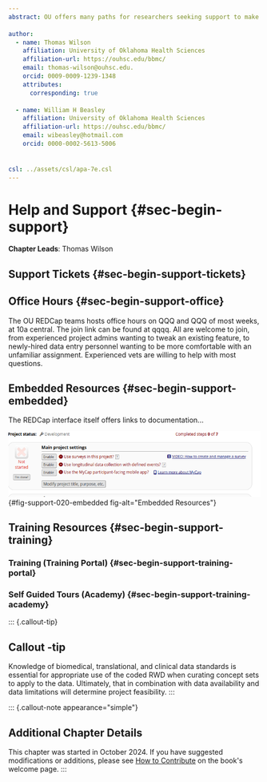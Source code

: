 ```yaml
---
abstract: OU offers many paths for researchers seeking support to make the most of their projects.

author:
  - name: Thomas Wilson
    affiliation: University of Oklahoma Health Sciences
    affiliation-url: https://ouhsc.edu/bbmc/
    email: thomas-wilson@ouhsc.edu.
    orcid: 0009-0009-1239-1348
    attributes:
      corresponding: true

  - name: William H Beasley
    affiliation: University of Oklahoma Health Sciences
    affiliation-url: https://ouhsc.edu/bbmc/
    email: wibeasley@hotmail.com
    orcid: 0000-0002-5613-5006


csl: ../assets/csl/apa-7e.csl
---
```


# Help and Support {#sec-begin-support}

**Chapter Leads**: Thomas Wilson

## Support Tickets {#sec-begin-support-tickets}

## Office Hours {#sec-begin-support-office}

The OU REDCap teams hosts office hours on QQQ and QQQ of most weeks, at 10a central.
The join link can be found at qqqq.
All are welcome to join,
from experienced project admins wanting to tweak an existing feature,
to newly-hired data entry personnel wanting to be more comfortable with an unfamiliar assignment.
Experienced vets are willing to help with most questions.

## Embedded Resources {#sec-begin-support-embedded}

The REDCap interface itself offers links to documentation...

![Embedded Resource.](images/support/fig-support-020-embedded.png){#fig-support-020-embedded fig-alt="Embedded Resources"}

## Training Resources {#sec-begin-support-training}

### Training (Training Portal) {#sec-begin-support-training-portal}

### Self Guided Tours (Academy) {#sec-begin-support-training-academy}

::: {.callout-tip}

## Callout -tip

Knowledge of biomedical, translational, and clinical data standards is essential for appropriate use of the coded RWD when curating concept sets to apply to the data.
Ultimately, that in combination with data availability and data limitations will determine project feasibility.
:::

::: {.callout-note appearance="simple"}

## Additional Chapter Details

This chapter was started in October 2024.
If you have suggested modifications or additions, please see [How to Contribute](../index.qmd#sec-welcome-contribute) on the book's welcome page.
:::
